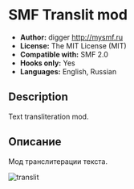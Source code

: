 # SMF Translit mod
* **Author:** digger http://mysmf.ru
* **License:** The MIT License (MIT)
* **Compatible with:** SMF 2.0
* **Hooks only:** Yes
* **Languages:** English, Russian

## Description
Text transliteration mod.

## Описание
Мод транслитерации текста.

![translit](https://cloud.githubusercontent.com/assets/1187218/22805876/fd83150e-ef38-11e6-971e-7159bd6ca6ce.png)